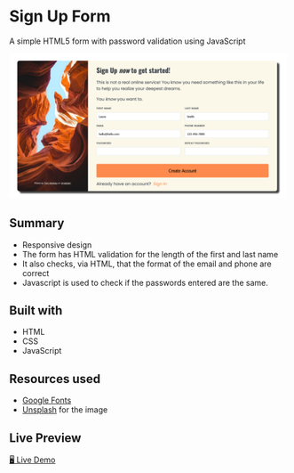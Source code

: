 # Sign Up Form

A simple HTML5 form with password validation using JavaScript

<img src="./img/Screenshot.png" width="500">

## Summary

- Responsive design
- The form has HTML validation for the length of the first and last name
- It also checks, via HTML, that the format of the email and phone are correct
- Javascript is used to check if the passwords entered are the same.

## Built with

- HTML
- CSS
- JavaScript

## Resources used

- [Google Fonts](https://fonts.google.com/knowledge)
- [Unsplash](https://unsplash.com) for the image

## Live Preview

[🖥️ Live Demo](https://noasalgado.github.io/Rock-Paper-Scissors/SignUp-Form)
